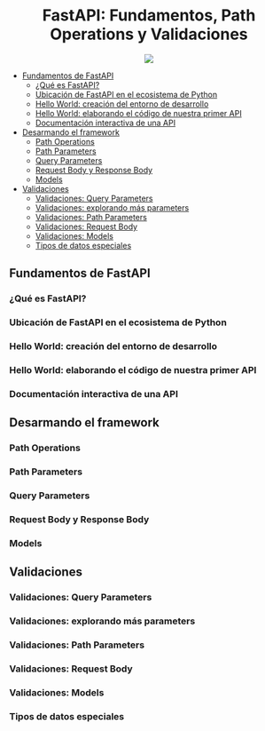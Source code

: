 
<div align="center">
    <h1>FastAPI: Fundamentos, Path Operations y Validaciones</h1>
    <img src="https://imgur.com/dA28QV8.png" width="">
</div>

- [Fundamentos de FastAPI](#fundamentos-de-fastapi)
  - [¿Qué es FastAPI?](#qué-es-fastapi)
  - [Ubicación de FastAPI en el ecosistema de Python](#ubicación-de-fastapi-en-el-ecosistema-de-python)
  - [Hello World: creación del entorno de desarrollo](#hello-world-creación-del-entorno-de-desarrollo)
  - [Hello World: elaborando el código de nuestra primer API](#hello-world-elaborando-el-código-de-nuestra-primer-api)
  - [Documentación interactiva de una API](#documentación-interactiva-de-una-api)
- [Desarmando el framework](#desarmando-el-framework)
  - [Path Operations](#path-operations)
  - [Path Parameters](#path-parameters)
  - [Query Parameters](#query-parameters)
  - [Request Body y Response Body](#request-body-y-response-body)
  - [Models](#models)
- [Validaciones](#validaciones)
  - [Validaciones: Query Parameters](#validaciones-query-parameters)
  - [Validaciones: explorando más parameters](#validaciones-explorando-más-parameters)
  - [Validaciones: Path Parameters](#validaciones-path-parameters)
  - [Validaciones: Request Body](#validaciones-request-body)
  - [Validaciones: Models](#validaciones-models)
  - [Tipos de datos especiales](#tipos-de-datos-especiales)

## Fundamentos de FastAPI
### ¿Qué es FastAPI?
### Ubicación de FastAPI en el ecosistema de Python
### Hello World: creación del entorno de desarrollo
### Hello World: elaborando el código de nuestra primer API
### Documentación interactiva de una API

## Desarmando el framework

### Path Operations
### Path Parameters
### Query Parameters
### Request Body y Response Body
### Models

## Validaciones

### Validaciones: Query Parameters
### Validaciones: explorando más parameters
### Validaciones: Path Parameters
### Validaciones: Request Body
### Validaciones: Models
### Tipos de datos especiales